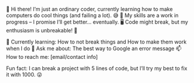 👋 Hi there! I’m just an ordinary coder, currently learning how to make computers do cool things (and failing a lot). 😅
🚧 My skills are a work in progress – I promise I’ll get better… eventually.
🖥️ Code might break, but my enthusiasm is unbreakable! 💪

🌱 Currently learning: How to not break things and How to make them work when I do
🤔 Ask me about: The best way to Google an error message
📫 How to reach me: [email/contact info]

Fun fact: I can break a project with 5 lines of code, but I’ll try my best to fix it with 1000. 😜

<!---
xiaocaicaizi/xiaocaicaizi is a ✨ special ✨ repository because its `README.md` (this file) appears on your GitHub profile.
You can click the Preview link to take a look at your changes.
--->
